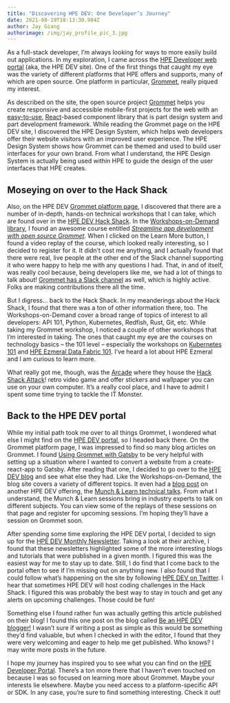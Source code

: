 ```yaml
---
title: "Discovering HPE DEV: One Developer’s Journey"
date: 2021-08-19T18:13:30.984Z
author: Jay Giang
authorimage: /img/jay_profile_pic_3.jpg
---
```

As a full-stack developer, I’m always looking for ways to more easily build out applications. In my exploration, I came across the [HPE Developer web portal](https://developer.hpe.com/) (aka, the HPE DEV site). One of the first things that caught my eye was the variety of different platforms that HPE offers and supports, many of which are open source. One platform in particular, [Grommet](https://developer.hpe.com/platform/grommet/home/), really piqued my interest.

As described on the site, the open source project [Grommet](https://v2.grommet.io/) helps you create responsive and accessible mobile-first projects for the web with an [easy-to-use](https://v2.grommet.io/components), [React](https://reactjs.org/)-based component library that is part design system and part development framework. While reading the Grommet page on the HPE DEV site, I discovered the HPE Design System, which helps web developers offer their website visitors with an improved user experience. The HPE Design System shows how Grommet can be themed and used to build user interfaces for your own brand. From what I understand, the HPE Design System is actually being used within HPE to guide the design of the user interfaces that HPE creates.

## Moseying on over to the Hack Shack

Also, on the HPE DEV [Grommet platform page](https://developer.hpe.com/platform/grommet/home/), I discovered that there are a number of in-depth, hands-on technical workshops that I can take, which are found over in the [HPE DEV Hack Shack](/hackshack/). In the [Workshops-on-Demand library](/hackshack/workshops), I found an awesome course entitled _[Streamline app development with open source Grommet](/hackshack/workshop/14)_. When I clicked on the Learn More button, I found a video replay of the course, which looked really interesting, so I decided to register for it. It didn’t cost me anything, and I actually found that there were real, live people at the other end of the Slack channel supporting it who were happy to help me with any questions I had. That, in and of itself, was really cool because, being developers like me, we had a lot of things to talk about! [Grommet has a Slack channel](https://grommet.slack.com/) as well, which is highly active. Folks are making contributions there all the time.

But I digress… back to the Hack Shack. In my meanderings about the Hack Shack, I found that there was a ton of other information there, too. The Workshops-on-Demand cover a broad range of topics of interest to all developers: API 101, Python, Kubernetes, Redfish, Rust, Git, etc. While taking my Grommet workshop, I noticed a couple of other workshops that I’m interested in taking. The ones that caught my eye are the courses on technology basics – the 101 level – especially the workshops on [Kubernetes 101](/hackshack/workshop/24) and [HPE Ezmeral Data Fabric 101](/hackshack/workshop/26). I’ve heard a lot about HPE Ezmeral and I am curious to learn more. 

What really got me, though, was the [Arcade](/hackshack/arcade) where they house the [Hack Shack Attack](/hackshack/hackshackattack)! retro video game and offer stickers and wallpaper you can use on your own computer. It’s a really cool place, and I have to admit I spent some time trying to tackle the IT Monster.

## Back to the HPE DEV portal

While my initial path took me over to all things Grommet, I wondered what else I might find on the [HPE DEV portal](https://developer.hpe.com/), so I headed back there. On the Grommet platform page, I was impressed to find so many blog articles on Grommet. I found [Using Grommet with Gatsby](https://developer.hpe.com/blog/using-grommet-with-gatsby/) to be very helpful with setting up a situation where I wanted to convert a website from a create-react-app to Gatsby. After reading that one, I decided to go over to the [HPE DEV blog](https://developer.hpe.com/blog) and see what else they had. Like the Workshops-on-Demand, the blog site covers a variety of different topics. It even had a [blog post](https://developer.hpe.com/blog/hpe-dev-launches-its-munch-learn-technical-talks/) on another HPE DEV offering, the [Munch & Learn technical talks](https://developer.hpe.com/campaign/munch-and-learn). From what I understand, the Munch & Learn sessions bring in industry experts to talk on different subjects. You can view some of the replays of these sessions on that page and register for upcoming sessions. I’m hoping they’ll have a session on Grommet soon.

After spending some time exploring the HPE DEV portal, I decided to sign up for the [HPE DEV Monthly Newsletter](https://developer.hpe.com/newsletter-signup). Taking a look at their archive, I found that these newsletters highlighted some of the more interesting blogs and tutorials that were published in a given month. I figured this was the easiest way for me to stay up to date. Still, I do find that I come back to the portal often to see if I’m missing out on anything new. I also found that I could follow what’s happening on the site by following [HPE DEV on Twitter](https://twitter.com/HPE_DevCom). I hear that sometimes HPE DEV will host coding challenges in the Hack Shack. I figured this was probably the best way to stay in touch and get any alerts on upcoming challenges. Those could be fun!

Something else I found rather fun was actually getting this article published on their blog! I found this one post on the blog called [Be an HPE DEV blogger!](https://developer.hpe.com/blog/be-an-hpe-dev-blogger/) I wasn’t sure if writing a post as simple as this would be something they’d find valuable, but when I checked in with the editor, I found that they were very welcoming and eager to help me get published. Who knows? I may write more posts in the future. 

I hope my journey has inspired you to see what you can find on the [HPE Developer Portal](https://developer.hpe.com/). There’s a ton more there that I haven’t even touched on because I was so focused on learning more about Grommet. Maybe your interests lie elsewhere. Maybe you need access to a platform-specific API or SDK. In any case, you’re sure to find something interesting. Check it out!
